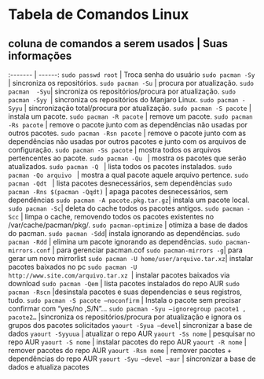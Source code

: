 # Tabela de Comandos Linux #
## coluna de comandos a serem usados | Suas informações
:------- | ------:
`sudo passwd root` | Troca senha do usuário
`sudo pacman -Sy` | sincroniza os repositórios.
`sudo pacman -Su` | procura por atualização.
`sudo pacman  -Syu`| sincroniza os repositórios/procura por atualização.
`sudo pacman -Syy `| sincroniza os repositórios do Manjaro Linux.
`sudo pacman -Syyu` | sincronização total/procura por atualização.
`sudo pacman -S pacote` | instala um pacote.
`sudo pacman -R pacote` | remove um pacote.
`sudo pacman -Rs pacote` | remove o pacote junto com as dependências não usadas por outros pacotes.
`sudo pacman -Rsn pacote` | remove o pacote junto com as dependências não usadas por outros pacotes e junto com os arquivos de configuração.
`sudo pacman -Ss pacote` | mostra todos os arquivos pertencentes ao pacote.
`sudo pacman -Qu ` | mostra os pacotes que serão atualizados.
`sudo pacman -Q ` | lista todos os pacotes instalados.
`sudo pacman -Qo arquivo ` | mostra a qual pacote aquele arquivo pertence.
`sudo pacman -Qdt ` | lista pacotes desnecessários, sem dependências
`sudo pacman -Rns $(pacman -Qqdt)` | apaga pacotes desnecessários, sem dependências
`sudo pacman -A pacote.pkg.tar.gz`| instala um pacote local.
`sudo pacman -Sc`| deleta do cache todos os pacotes antigos.
`sudo pacman -Scc` | limpa o cache, removendo todos os pacotes existentes no /var/cache/pacman/pkg/.
`sudo pacman-optimize` | otimiza a base de dados do pacman.
`sudo pacman -Sdd`| instala ignorando as dependências.
`sudo pacman -Rdd` | elimina um pacote ignorando as dependências.
`sudo pacman-mirrors.conf` | para gerenciar pacman.cof
`sudo pacman-mirrors -g`| para gerar um novo mirrorlist
`sudo pacman -U home/user/arquivo.tar.xz`| instalar pacotes baixados no pc
`sudo pacman -U http://www.site.com/arquivo.tar.xz `| instalar pacotes baixados via download
`sudo pacman -Qem` | lista pacotes instalados do repo AUR
`sudo pacman -Rscn` |desinstala pacotes e suas dependencias e seus registros, tudo.
`sudo pacman -S pacote –noconfirm` | Instala o pacote sem precisar confirmar com “yes/no ,S/N”…
`sudo pacman -Syu –ignoregroup pacote1 , pacote2…` |sincroniza os repositórios/procura por atualização e ignora os grupos dos pacotes solicitados
`yaourt -Syua –devel`| sincronizar a base de dados
`yaourt -Syyuua` | atualizar o repo AUR
`yaourt -Ss nome` | pesquisar no repo AUR
`yaourt -S nome` | instalar pacotes do repo AUR
`yaourt -R nome` | remover pacotes do repo AUR
`yaourt -Rsn nome` | remover pacotes + dependências do repo AUR
`yaourt -Syu –devel –aur` | sincronizar a base de dados e atualiza pacotes
